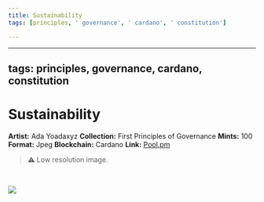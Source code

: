```yaml
---
title: Sustainability
tags: [principles, ' governance', ' cardano', ' constitution']

---
```


---
tags: principles, governance, cardano, constitution
---

# Sustainability

**Artist:** Ada Yoadaxyz
**Collection:** First Principles of Governance
**Mints:** 100
**Format:** Jpeg
**Blockchain:** Cardano
**Link:** [Pool.pm](https://pool.pm/asset1t2x6ypx027awxgl8qj0gxljzmpm22nu7rnyrns)

>:warning: Low resolution image.
>
<br>

![](https://i.imgur.com/5541AWb.jpg)
